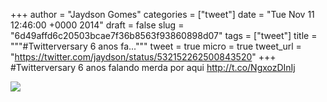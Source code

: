 
+++
author = "Jaydson Gomes"
categories = ["tweet"]
date = "Tue Nov 11 12:46:00 +0000 2014"
draft = false
slug = "6d49affd6c20503bcae7f36b8563f93860898d07"
tags = ["tweet"]
title = """#Twitterversary 6 anos fa..."""
tweet = true
micro = true
tweet_url = "https://twitter.com/jaydson/status/532152262500843520"
+++
#Twitterversary 6 anos falando merda por aqui http://t.co/NgxozDInIj

![](/images/tweet-media/532152262500843520-B2KVHeWCUAAyEKs.png)